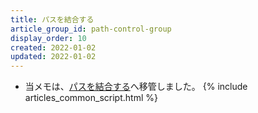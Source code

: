 ```yaml
---
title: パスを結合する
article_group_id: path-control-group
display_order: 10
created: 2022-01-02
updated: 2022-01-02
---
```

- 当メモは、[パスを結合する](https://thinktwice.tech/it/reverse_resolution/combine_paths/)へ移管しました。
{% include articles_common_script.html %}
